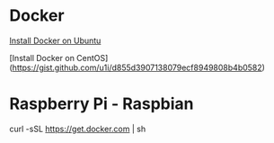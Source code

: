 # Docker

[Install Docker on Ubuntu](https://gist.githubusercontent.com/u1i/00ddcd5c18525f523bf80d86b7ffc956/raw/5e5a2b63ffccf863266635f12cf668bedb6d01cc/Docker%2520Install%2520on%2520Ubuntu)

[Install Docker on CentOS]
(https://gist.github.com/u1i/d855d3907138079ecf8949808b4b0582)

# Raspberry Pi - Raspbian

curl -sSL https://get.docker.com | sh


